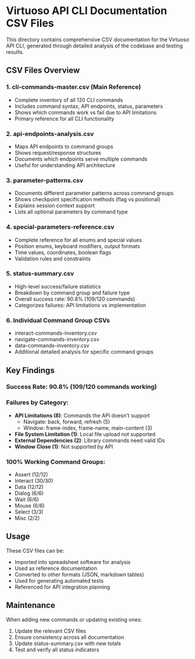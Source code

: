 # Virtuoso API CLI Documentation CSV Files

This directory contains comprehensive CSV documentation for the Virtuoso API CLI, generated through detailed analysis of the codebase and testing results.

## CSV Files Overview

### 1. **cli-commands-master.csv** (Main Reference)

- Complete inventory of all 120 CLI commands
- Includes command syntax, API endpoints, status, parameters
- Shows which commands work vs fail due to API limitations
- Primary reference for all CLI functionality

### 2. **api-endpoints-analysis.csv**

- Maps API endpoints to command groups
- Shows request/response structures
- Documents which endpoints serve multiple commands
- Useful for understanding API architecture

### 3. **parameter-patterns.csv**

- Documents different parameter patterns across command groups
- Shows checkpoint specification methods (flag vs positional)
- Explains session context support
- Lists all optional parameters by command type

### 4. **special-parameters-reference.csv**

- Complete reference for all enums and special values
- Position enums, keyboard modifiers, output formats
- Time values, coordinates, boolean flags
- Validation rules and constraints

### 5. **status-summary.csv**

- High-level success/failure statistics
- Breakdown by command group and failure type
- Overall success rate: 90.8% (109/120 commands)
- Categorizes failures: API limitations vs implementation

### 6. **Individual Command Group CSVs**

- interact-commands-inventory.csv
- navigate-commands-inventory.csv
- data-commands-inventory.csv
- Additional detailed analysis for specific command groups

## Key Findings

### Success Rate: 90.8% (109/120 commands working)

### Failures by Category:

- **API Limitations (8)**: Commands the API doesn't support
  - Navigate: back, forward, refresh (5)
  - Window: frame-index, frame-name, main-content (3)
- **File System Limitation (1)**: Local file upload not supported
- **External Dependencies (2)**: Library commands need valid IDs
- **Window Close (1)**: Not supported by API

### 100% Working Command Groups:

- Assert (12/12)
- Interact (30/30)
- Data (12/12)
- Dialog (6/6)
- Wait (6/6)
- Mouse (6/6)
- Select (3/3)
- Misc (2/2)

## Usage

These CSV files can be:

- Imported into spreadsheet software for analysis
- Used as reference documentation
- Converted to other formats (JSON, markdown tables)
- Used for generating automated tests
- Referenced for API integration planning

## Maintenance

When adding new commands or updating existing ones:

1. Update the relevant CSV files
2. Ensure consistency across all documentation
3. Update status-summary.csv with new totals
4. Test and verify all status indicators
